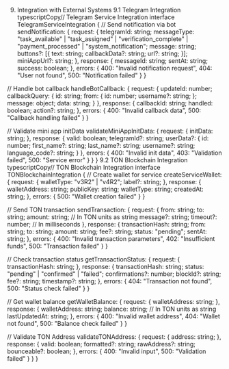 9. Integration with External Systems
   9.1 Telegram Integration
   typescriptCopy// Telegram Service Integration
   interface TelegramServiceIntegration {
   // Send notification via bot
   sendNotification: {
   request: {
   telegramId: string;
   messageType: "task_available" | "task_assigned" | "verification_complete" | "payment_processed" | "system_notification";
   message: string;
   buttons?: [{
   text: string;
   callbackData?: string;
   url?: string;
   }];
   miniAppUrl?: string;
   },
   response: {
   messageId: string;
   sentAt: string;
   success: boolean;
   },
   errors: {
   400: "Invalid notification request",
   404: "User not found",
   500: "Notification failed"
   }
   }

// Handle bot callback
handleBotCallback: {
request: {
updateId: number;
callbackQuery: {
id: string;
from: {
id: number;
username?: string;
};
message: object;
data: string;
}
},
response: {
callbackId: string;
handled: boolean;
action?: string;
},
errors: {
400: "Invalid callback data",
500: "Callback handling failed"
}
}

// Validate mini app initData
validateMiniAppInitData: {
request: {
initData: string;
},
response: {
valid: boolean;
telegramId?: string;
userData?: {
id: number;
first_name?: string;
last_name?: string;
username?: string;
language_code?: string;
}
},
errors: {
400: "Invalid init data",
403: "Validation failed",
500: "Service error"
}
}
}
9.2 TON Blockchain Integration
typescriptCopy// TON Blockchain Integration
interface TONBlockchainIntegration {
// Create wallet for service
createServiceWallet: {
request: {
walletType: "v3R2" | "v4R2";
label?: string;
},
response: {
walletAddress: string;
publicKey: string;
walletType: string;
createdAt: string;
},
errors: {
500: "Wallet creation failed"
}
}

// Send TON transaction
sendTransaction: {
request: {
from: string;
to: string;
amount: string; // In TON units as string
message?: string;
timeout?: number; // In milliseconds
},
response: {
transactionHash: string;
from: string;
to: string;
amount: string;
fee?: string;
status: "pending";
sentAt: string;
},
errors: {
400: "Invalid transaction parameters",
402: "Insufficient funds",
500: "Transaction failed"
}
}

// Check transaction status
getTransactionStatus: {
request: {
transactionHash: string;
},
response: {
transactionHash: string;
status: "pending" | "confirmed" | "failed";
confirmations?: number;
blockId?: string;
fee?: string;
timestamp?: string;
},
errors: {
404: "Transaction not found",
500: "Status check failed"
}
}

// Get wallet balance
getWalletBalance: {
request: {
walletAddress: string;
},
response: {
walletAddress: string;
balance: string; // In TON units as string
lastUpdatedAt: string;
},
errors: {
400: "Invalid wallet address",
404: "Wallet not found",
500: "Balance check failed"
}
}

// Validate TON Address
validateTONAddress: {
request: {
address: string;
},
response: {
valid: boolean;
formatted?: string;
rawAddress?: string;
bounceable?: boolean;
},
errors: {
400: "Invalid input",
500: "Validation failed"
}
}
}
